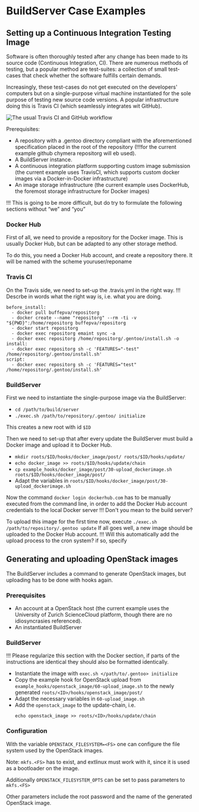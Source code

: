 BuildServer Case Examples
=========================

Setting up a Continuous Integration Testing Image
-------------------------------------------------

Software is often thoroughly tested after any change has been made to its source code (Continuous Integration, CI).
There are numerous methods of testing, but a popular method are test-suites:
a collection of small test-cases that check whether the software fulfills certain demands.

Increasingly, these test-cases do not get executed on the developers' computers but on a
single-purpose virtual machine instantiated for the sole purpose of testing new source code versions.
A popular infrastructure doing this is Travis CI (which seamlessly integrates wit GitHub).

![The usual Travis CI and GitHub workflow](graph/TravisCI.png)

Prerequisites:

* A repository with a .gentoo directory compliant with the aforementioned specification placed in the root of the repository (!!!for the current example github chymera repositorg will eb used).
* A BuildServer instance.
* A continuous integration platform supporting custom image submission (the current example uses TravisCI, which supports custom docker images via a Docker-in-Docker infrastructure) 
* An image storage infrastructure (the current example uses DockerHub, the foremost storage infrastructure for Docker images)

!!! This is going to be more difficult, but do try to formulate the following sections without “we” and “you”
### Docker Hub

First of all, we need to provide a repository for the Docker image.
This is usually Docker Hub, but can be adapted to any other storage method.

To do this, you need a Docker Hub account, and create a repository there.
It will be named with the scheme youruser/reponame 


### Travis CI

On the Travis side, we need to set-up the .travis.yml in the right way.
!!! Descrbe in words what the right way is, i.e. what you are doing.

```
before_install:
  - docker pull buffepva/repositorg
  - docker create --name "repositorg" --rm -ti -v "${PWD}":/home/repositorg buffepva/repositorg
  - docker start repositorg
  - docker exec repositorg emaint sync -a
  - docker exec repositorg /home/repositorg/.gentoo/install.sh -o
install:
  - docker exec repositorg sh -c 'FEATURES="-test" /home/repositorg/.gentoo/install.sh'
script:
  - docker exec repositorg sh -c 'FEATURES="test" /home/repositorg/.gentoo/install.sh'
```

### BuildServer

First we need to instantiate the single-purpose image via the BuildServer:

* `cd /path/to/build/server`
* `./exec.sh /path/to/repository/.gentoo/ initialize`

This creates a new root with id `$ID`

Then we need to set-up that after every update the BuildServer must build
a Docker image and upload it to Docker Hub.

* `mkdir roots/$ID/hooks/docker_image/post/ roots/$ID/hooks/update/`
* `echo docker_image >> roots/$ID/hooks/update/chain`
* `cp example_hooks/docker_image/post/30-upload_dockerimage.sh roots/$ID/hooks/docker_image/post/`
* Adapt the variables in `roots/$ID/hooks/docker_image/post/30-upload_dockerimage.sh`

Now the command `docker login dockerhub.com` has to be manually executed from the command line, in order to add the Docker Hub account credentials to the local Docker server 
!!! Don't you mean to the build server?

To upload this image for the first time now, execute
`./exec.sh /path/to/repository/.gentoo update`
If all goes well, a new image should be uploaded to the Docker Hub account.
!!! Will this automatically add the upload process to the cron system? if so, specify

Generating and uploading OpenStack images
-----------------------------------------

The BuildServer includes a command to generate OpenStack images, but uploading has to be done with hooks again.

### Prerequisites

* An account at a OpenStack host (the current example uses the University of Zurich ScienceCloud platform, though there are no idiosyncrasies referenced). 
* An instantiated BuildServer

### BuildServer
!!! Please regularize this section with the Docker section, if parts of the instructions are identical they should also be formatted identically.

* Instantiate the image with `exec.sh </path/to/.gentoo> initialize`
* Copy the example hook for OpenStack upload from `example_hooks/openstack_image/60-upload_image.sh` to the newly generated `roots/<ID>/hooks/openstack_image/post/`
* Adapt the necessary variables in `60-upload_image.sh`
* Add the `openstack_image` to the update-chain, i.e.
	```
	echo openstack_image >> roots/<ID>/hooks/update/chain
	```

### Configuration
With the variable `OPENSTACK_FILESYSTEM=<FS>` one can configure the file system used by the OpenStack images.

Note: `mkfs.<FS>` has to exist, and extlinux must work with it, since it is used as a bootloader on the image.

Additionally `OPENSTACK_FILESYSTEM_OPTS` can be set to pass parameters to `mkfs.<FS>`

Other parameters include the root password and the name of the generated OpenStack image.
